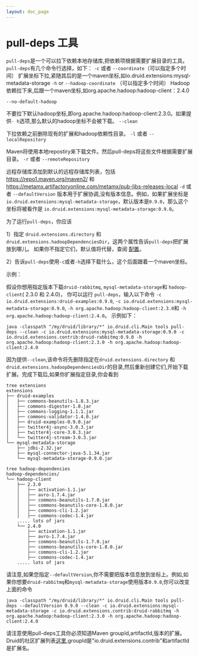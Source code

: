 ```yaml
---
layout: doc_page
---
```


# pull-deps 工具

`pull-deps`是一个可以拉下依赖本地存储库,把依赖项根据需要扩展目录的工具。
`pull-deps`有几个命令行选择，如下：
`-c` 或者 `--coordinate`（可以指定多个时间）
扩展坐标下拉,紧随其后的是一个maven坐标,如io.druid.extensions:mysql-metadata-storage
`-h` or `--hadoop-coordinate` （可以指定多个时间）
Hadoop依赖拉下来,后跟一个maven坐标,如org.apache.hadoop:hadoop-client：2.4.0

`--no-default-hadoop`

不要拉下默认hadoop坐标,即org.apache.hadoop:hadoop-client:2.3.0。如果提供`- h`选项,那么默认的hadoop坐标不会被下载。
`--clean`
    
下拉依赖之前删除现有的扩展和hadoop依赖性目录。
`-l` 或者 `--localRepository`

 Maven将使用本地repostiry来下载文件。然后pull-deps将这些文件根据需要扩展目录。
`-r` 或者 `--remoteRepository`

远程存储库添加到默认的远程存储库列表，包括 https://repo1.maven.org/maven2/ 和 https://metamx.artifactoryonline.com/metamx/pub-libs-releases-local
`-d` 或者 `--defaultVersion`
版本用于扩展协调,没有版本信息。例如，如果扩展坐标是 `io.druid.extensions:mysql-metadata-storage`，默认版本是`0.9.0`，那么这个坐标将被看作是 `io.druid.extensions:mysql-metadata-storage:0.9.0`。

为了运行`pull-deps`，你应该

1）指定 `druid.extensions.directory` 和 `druid.extensions.hadoopDependenciesDir`，这两个属性告诉`pull-deps`把扩展放到哪儿。
如果你不指定它们，默认值将代替，查阅 [配置](../configuration/index.html)。

2）告诉`pull-deps`使用`-c`或者`-h`选择下载什么，这个后面跟着一个maven坐标。

示例：

假设你想用指定版本下载```druid-rabbitmq```, ```mysql-metadata-storage```和 ```hadoop-client```( 2.3.0 和 2.4.0)， 
你可以运行 `pull-deps`，输入以下命令 `-c io.druid.extensions:druid-examples:0.9.0`, `-c io.druid.extensions:mysql-metadata-storage:0.9.0`, `-h org.apache.hadoop:hadoop-client:2.3.0`和 `-h org.apache.hadoop:hadoop-client:2.4.0`。
示例如下：

```
java -classpath "/my/druid/library/*" io.druid.cli.Main tools pull-deps --clean -c io.druid.extensions:mysql-metadata-storage:0.9.0 -c io.druid.extensions.contrib:druid-rabbitmq:0.9.0 -h org.apache.hadoop:hadoop-client:2.3.0 -h org.apache.hadoop:hadoop-client:2.4.0
```

因为提供`--clean`,该命令将先删除指定在`druid.extensions.directory` 和 `druid.extensions.hadoopDependenciesDir`的目录,然后重新创建它们,开始下载扩展。完成下载后,如果你扩展指定目录,你会看到

```
tree extensions
extensions
├── druid-examples
│   ├── commons-beanutils-1.8.3.jar
│   ├── commons-digester-1.8.jar
│   ├── commons-logging-1.1.1.jar
│   ├── commons-validator-1.4.0.jar
│   ├── druid-examples-0.9.0.jar
│   ├── twitter4j-async-3.0.3.jar
│   ├── twitter4j-core-3.0.3.jar
│   └── twitter4j-stream-3.0.3.jar
└── mysql-metadata-storage
    ├── jdbi-2.32.jar
    ├── mysql-connector-java-5.1.34.jar
    └── mysql-metadata-storage-0.9.0.jar
```

```
tree hadoop-dependencies
hadoop-dependencies/
└── hadoop-client
    ├── 2.3.0
    │   ├── activation-1.1.jar
    │   ├── avro-1.7.4.jar
    │   ├── commons-beanutils-1.7.0.jar
    │   ├── commons-beanutils-core-1.8.0.jar
    │   ├── commons-cli-1.2.jar
    │   ├── commons-codec-1.4.jar
    ..... lots of jars
    └── 2.4.0
        ├── activation-1.1.jar
        ├── avro-1.7.4.jar
        ├── commons-beanutils-1.7.0.jar
        ├── commons-beanutils-core-1.8.0.jar
        ├── commons-cli-1.2.jar
        ├── commons-codec-1.4.jar
    ..... lots of jars
```

请注意,如果您指定`--defaultVersion`,你不需要把版本信息放到坐标上。例如,如果你想要`druid-rabbitmq`和`mysql-metadata-storage`使用版本`0.9.0`,你可以改变上面的命令

```
java -classpath "/my/druid/library/*" io.druid.cli.Main tools pull-deps --defaultVersion 0.9.0 --clean -c io.druid.extensions:mysql-metadata-storage -c io.druid.extensions.contrib:druid-rabbitmq -h org.apache.hadoop:hadoop-client:2.3.0 -h org.apache.hadoop:hadoop-client:2.4.0
```

<div class="note info">
请注意使用pull-deps工具你必须知道Maven groupId,artifactId,版本的扩展。
Druid的社区扩展列表<a href="../development/extensions.html">这里</a>,groupId是"io.druid.extensions.contrib"和artifactId是扩展名。
</div>
